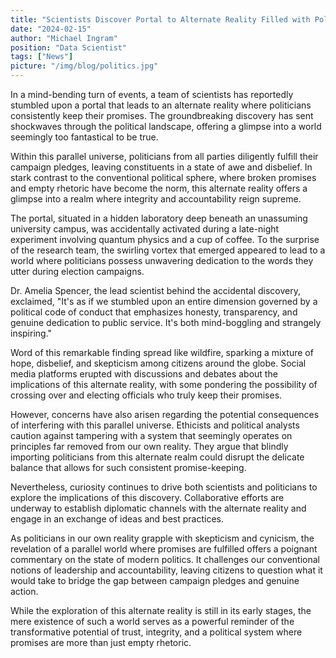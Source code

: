 ```yaml
---
title: "Scientists Discover Portal to Alternate Reality Filled with Politicians Who Keep Promises"
date: "2024-02-15"
author: "Michael Ingram"
position: "Data Scientist"
tags: ["News"]
picture: "/img/blog/politics.jpg"
---
```


In a mind-bending turn of events, a team of scientists has reportedly stumbled upon a portal that leads to an alternate reality where politicians consistently keep their promises. The groundbreaking discovery has sent shockwaves through the political landscape, offering a glimpse into a world seemingly too fantastical to be true.

Within this parallel universe, politicians from all parties diligently fulfill their campaign pledges, leaving constituents in a state of awe and disbelief. In stark contrast to the conventional political sphere, where broken promises and empty rhetoric have become the norm, this alternate reality offers a glimpse into a realm where integrity and accountability reign supreme.

The portal, situated in a hidden laboratory deep beneath an unassuming university campus, was accidentally activated during a late-night experiment involving quantum physics and a cup of coffee. To the surprise of the research team, the swirling vortex that emerged appeared to lead to a world where politicians possess unwavering dedication to the words they utter during election campaigns.

Dr. Amelia Spencer, the lead scientist behind the accidental discovery, exclaimed, "It's as if we stumbled upon an entire dimension governed by a political code of conduct that emphasizes honesty, transparency, and genuine dedication to public service. It's both mind-boggling and strangely inspiring."

Word of this remarkable finding spread like wildfire, sparking a mixture of hope, disbelief, and skepticism among citizens around the globe. Social media platforms erupted with discussions and debates about the implications of this alternate reality, with some pondering the possibility of crossing over and electing officials who truly keep their promises.

However, concerns have also arisen regarding the potential consequences of interfering with this parallel universe. Ethicists and political analysts caution against tampering with a system that seemingly operates on principles far removed from our own reality. They argue that blindly importing politicians from this alternate realm could disrupt the delicate balance that allows for such consistent promise-keeping.

Nevertheless, curiosity continues to drive both scientists and politicians to explore the implications of this discovery. Collaborative efforts are underway to establish diplomatic channels with the alternate reality and engage in an exchange of ideas and best practices.

As politicians in our own reality grapple with skepticism and cynicism, the revelation of a parallel world where promises are fulfilled offers a poignant commentary on the state of modern politics. It challenges our conventional notions of leadership and accountability, leaving citizens to question what it would take to bridge the gap between campaign pledges and genuine action.

While the exploration of this alternate reality is still in its early stages, the mere existence of such a world serves as a powerful reminder of the transformative potential of trust, integrity, and a political system where promises are more than just empty rhetoric.
